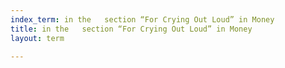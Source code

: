 ```yaml
---
index_term: in the   section “For Crying Out Loud” in Money
title: in the   section “For Crying Out Loud” in Money
layout: term

---
```

